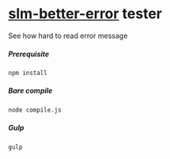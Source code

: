 [slm-better-error](//github.com/simnalamburt/slm-better-error) tester
========

See how hard to read error message

##### Prerequisite

```bash
npm install
```

##### Bare compile

```bash
node compile.js
```

##### Gulp

```bash
gulp
```
